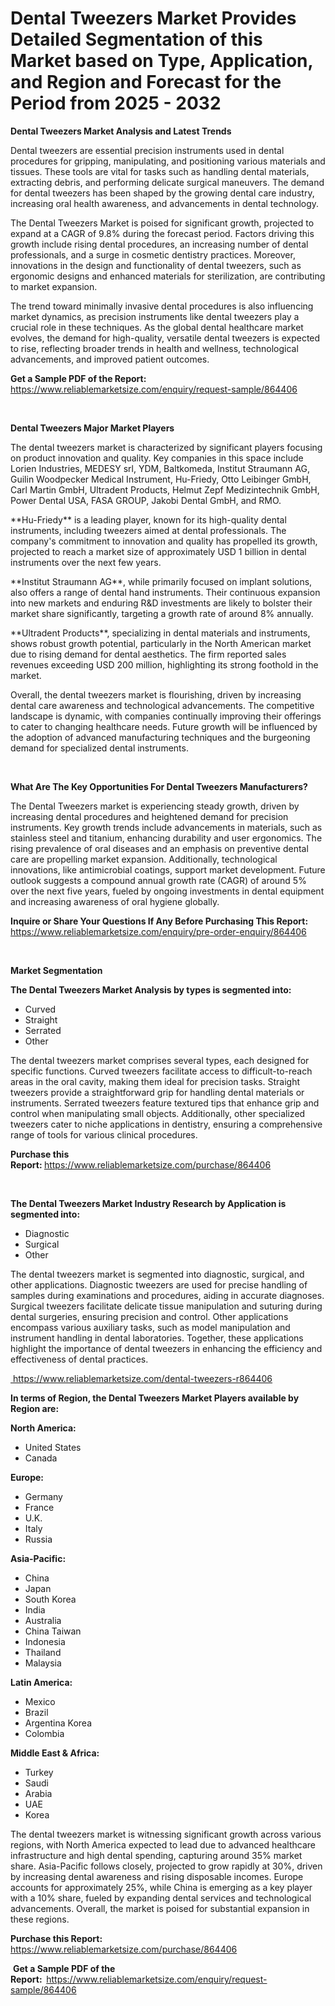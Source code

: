 <p><h1>Dental Tweezers Market Provides Detailed Segmentation of this Market based on Type, Application, and Region and Forecast for the Period from 2025 - 2032</h1></p><p><strong>Dental Tweezers Market Analysis and Latest Trends</strong></p>
<p><p>Dental tweezers are essential precision instruments used in dental procedures for gripping, manipulating, and positioning various materials and tissues. These tools are vital for tasks such as handling dental materials, extracting debris, and performing delicate surgical maneuvers. The demand for dental tweezers has been shaped by the growing dental care industry, increasing oral health awareness, and advancements in dental technology.</p><p>The Dental Tweezers Market is poised for significant growth, projected to expand at a CAGR of 9.8% during the forecast period. Factors driving this growth include rising dental procedures, an increasing number of dental professionals, and a surge in cosmetic dentistry practices. Moreover, innovations in the design and functionality of dental tweezers, such as ergonomic designs and enhanced materials for sterilization, are contributing to market expansion.</p><p>The trend toward minimally invasive dental procedures is also influencing market dynamics, as precision instruments like dental tweezers play a crucial role in these techniques. As the global dental healthcare market evolves, the demand for high-quality, versatile dental tweezers is expected to rise, reflecting broader trends in health and wellness, technological advancements, and improved patient outcomes.</p></p>
<p><strong>Get a Sample PDF of the Report:&nbsp;</strong> <a href="https://www.reliablemarketsize.com/enquiry/request-sample/864406?utm_campaign=3575&utm_medium=2&utm_source=Github&utm_content=ia&utm_term=13042025&utm_id=dental-tweezers">https://www.reliablemarketsize.com/enquiry/request-sample/864406</a></p>
<p>&nbsp;</p>
<p><strong>Dental Tweezers Major Market Players</strong></p>
<p><p>The dental tweezers market is characterized by significant players focusing on product innovation and quality. Key companies in this space include Lorien Industries, MEDESY srl, YDM, Baltkomeda, Institut Straumann AG, Guilin Woodpecker Medical Instrument, Hu-Friedy, Otto Leibinger GmbH, Carl Martin GmbH, Ultradent Products, Helmut Zepf Medizintechnik GmbH, Power Dental USA, FASA GROUP, Jakobi Dental GmbH, and RMO.</p><p>**Hu-Friedy** is a leading player, known for its high-quality dental instruments, including tweezers aimed at dental professionals. The company's commitment to innovation and quality has propelled its growth, projected to reach a market size of approximately USD 1 billion in dental instruments over the next few years. </p><p>**Institut Straumann AG**, while primarily focused on implant solutions, also offers a range of dental hand instruments. Their continuous expansion into new markets and enduring R&D investments are likely to bolster their market share significantly, targeting a growth rate of around 8% annually. </p><p>**Ultradent Products**, specializing in dental materials and instruments, shows robust growth potential, particularly in the North American market due to rising demand for dental aesthetics. The firm reported sales revenues exceeding USD 200 million, highlighting its strong foothold in the market.</p><p>Overall, the dental tweezers market is flourishing, driven by increasing dental care awareness and technological advancements. The competitive landscape is dynamic, with companies continually improving their offerings to cater to changing healthcare needs. Future growth will be influenced by the adoption of advanced manufacturing techniques and the burgeoning demand for specialized dental instruments.</p></p>
<p>&nbsp;</p>
<p><strong>What Are The Key Opportunities For Dental Tweezers Manufacturers?</strong></p>
<p><p>The Dental Tweezers market is experiencing steady growth, driven by increasing dental procedures and heightened demand for precision instruments. Key growth trends include advancements in materials, such as stainless steel and titanium, enhancing durability and user ergonomics. The rising prevalence of oral diseases and an emphasis on preventive dental care are propelling market expansion. Additionally, technological innovations, like antimicrobial coatings, support market development. Future outlook suggests a compound annual growth rate (CAGR) of around 5% over the next five years, fueled by ongoing investments in dental equipment and increasing awareness of oral hygiene globally.</p></p>
<p><strong>Inquire or Share Your Questions If Any Before Purchasing This Report:</strong> <a href="https://www.reliablemarketsize.com/enquiry/pre-order-enquiry/864406?utm_campaign=3575&utm_medium=2&utm_source=Github&utm_content=ia&utm_term=13042025&utm_id=dental-tweezers">https://www.reliablemarketsize.com/enquiry/pre-order-enquiry/864406</a></p>
<p>&nbsp;</p>
<p><strong>Market Segmentation</strong></p>
<p><strong>The Dental Tweezers Market Analysis by types is segmented into:</strong></p>
<p><ul><li>Curved</li><li>Straight</li><li>Serrated</li><li>Other</li></ul></p>
<p><p>The dental tweezers market comprises several types, each designed for specific functions. Curved tweezers facilitate access to difficult-to-reach areas in the oral cavity, making them ideal for precision tasks. Straight tweezers provide a straightforward grip for handling dental materials or instruments. Serrated tweezers feature textured tips that enhance grip and control when manipulating small objects. Additionally, other specialized tweezers cater to niche applications in dentistry, ensuring a comprehensive range of tools for various clinical procedures.</p></p>
<p><strong>Purchase this Report:&nbsp;</strong><a href="https://www.reliablemarketsize.com/purchase/864406?utm_campaign=3575&utm_medium=2&utm_source=Github&utm_content=ia&utm_term=13042025&utm_id=dental-tweezers">https://www.reliablemarketsize.com/purchase/864406</a></p>
<p>&nbsp;</p>
<p><strong>The Dental Tweezers Market Industry Research by Application is segmented into:</strong></p>
<p><ul><li>Diagnostic</li><li>Surgical</li><li>Other</li></ul></p>
<p><p>The dental tweezers market is segmented into diagnostic, surgical, and other applications. Diagnostic tweezers are used for precise handling of samples during examinations and procedures, aiding in accurate diagnoses. Surgical tweezers facilitate delicate tissue manipulation and suturing during dental surgeries, ensuring precision and control. Other applications encompass various auxiliary tasks, such as model manipulation and instrument handling in dental laboratories. Together, these applications highlight the importance of dental tweezers in enhancing the efficiency and effectiveness of dental practices.</p></p>
<p><a href="https://www.reliablemarketsize.com/dental-tweezers-r864406?utm_campaign=3575&utm_medium=2&utm_source=Github&utm_content=ia&utm_term=13042025&utm_id=dental-tweezers">&nbsp;https://www.reliablemarketsize.com/dental-tweezers-r864406</a></p>
<p><strong>In terms of Region, the Dental Tweezers Market Players available by Region are:</strong></p>
<p>
    <p> <strong> North America: </strong>
        <ul>
            <li>United States</li>
            <li>Canada</li>
        </ul>
        </p> 
    <p> <strong> Europe: </strong>
        <ul>
            <li>Germany</li>
            <li>France</li>
            <li>U.K.</li>
            <li>Italy</li>
            <li>Russia</li>
        </ul>
        </p> 
    <p> <strong> Asia-Pacific: </strong>
        <ul>
            <li>China</li>
            <li>Japan</li>
            <li>South Korea</li>
            <li>India</li>
            <li>Australia</li>
            <li>China Taiwan</li>
            <li>Indonesia</li>
            <li>Thailand</li>
            <li>Malaysia</li>
        </ul>
        </p> 
    <p> <strong> Latin America: </strong>
        <ul>
            <li>Mexico</li>
            <li>Brazil</li>
            <li>Argentina Korea</li>
            <li>Colombia</li>
        </ul>
        </p> 
    <p> <strong> Middle East & Africa: </strong>
        <ul>
            <li>Turkey</li>
            <li>Saudi</li>
            <li>Arabia</li>
            <li>UAE</li>
            <li>Korea</li>
        </ul>
    </p>
    </p>
<p><p>The dental tweezers market is witnessing significant growth across various regions, with North America expected to lead due to advanced healthcare infrastructure and high dental spending, capturing around 35% market share. Asia-Pacific follows closely, projected to grow rapidly at 30%, driven by increasing dental awareness and rising disposable incomes. Europe accounts for approximately 25%, while China is emerging as a key player with a 10% share, fueled by expanding dental services and technological advancements. Overall, the market is poised for substantial expansion in these regions.</p></p>
<p><strong>Purchase this Report: </strong><a href="https://www.reliablemarketsize.com/purchase/864406?utm_campaign=3575&utm_medium=2&utm_source=Github&utm_content=ia&utm_term=13042025&utm_id=dental-tweezers">https://www.reliablemarketsize.com/purchase/864406</a></p>
<p>&nbsp;<strong>Get a Sample PDF of the Report:&nbsp;&nbsp;</strong><a href="https://www.reliablemarketsize.com/enquiry/request-sample/864406?utm_campaign=3575&utm_medium=2&utm_source=Github&utm_content=ia&utm_term=13042025&utm_id=dental-tweezers">https://www.reliablemarketsize.com/enquiry/request-sample/864406</a></p>
<p><strong></strong></p>
<p><p></p><p></p><p></p></p>